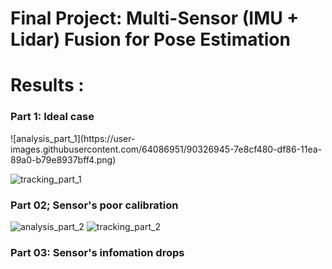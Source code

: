 
# Final Project: Multi-Sensor (IMU + Lidar) Fusion for Pose Estimation

# Results :
  ### Part 1: Ideal case
  
<div class="row">
  <div class="column">
![analysis_part_1](https://user-images.githubusercontent.com/64086951/90326945-7e8cf480-df86-11ea-89a0-b79e8937bff4.png)
  </div>
  
![tracking_part_1](https://user-images.githubusercontent.com/64086951/90326957-a11f0d80-df86-11ea-904d-048a39e4a39d.png)

 ### Part 02; Sensor's poor calibration
![analysis_part_2](https://user-images.githubusercontent.com/64086951/90327083-e8f26480-df87-11ea-9a1f-d61c67edef29.png)
![tracking_part_2](https://user-images.githubusercontent.com/64086951/90327086-f1e33600-df87-11ea-88b2-d49e84477067.png)

### Part 03: Sensor's infomation drops 
